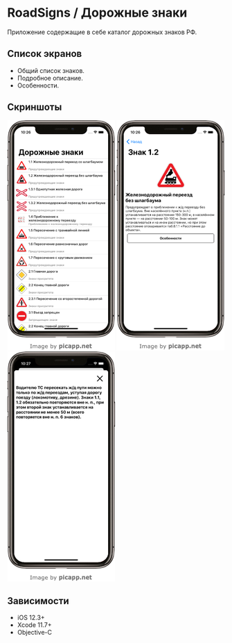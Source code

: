 # RoadSigns / Дорожные знаки

Приложение содержащие в себе каталог дорожных знаков РФ.

## Список экранов

* Общий список знаков.
* Подробное описание.
* Особенности.

## Скриншоты

![List](Screenshots/screenshot1.png)
![Detail](Screenshots/screenshot2.png)
![Peculiarities](Screenshots/screenshot3.png)

## Зависимости 

- iOS 12.3+
- Xcode 11.7+
- Objective-C

